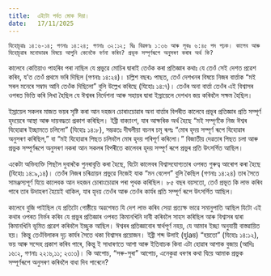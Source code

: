 ```yaml
---
title:  এইটো পৰ্বত মোক দিয়া।
date:   17/11/2025
---
```


`যিহোচূৱাঃ ১৪:৬-১৪; গণনাঃ ১৪:২৪; গণনাঃ ৩২:১২; দ্বিঃ বিৱৰণঃ ১:৩৬ আৰু লূকঃ ৬:৪৫ পদ পঢ়ক। কালেব আৰু যিহোচূৱাৰ মনোভাৱৰ বিষয়ে আপুনি কেনেকৈ বৰ্ণনা কৰিব? প্ৰভূক সম্পূৰ্ণৰূপে অনুসৰণ কৰাৰ অৰ্থ কি?`

কালেবে কেতিয়াও পাহৰিব পৰা নাছিল যে প্ৰভুৱে মোচিৰ দ্বাৰাই তেওঁক কৰা প্ৰতিজ্ঞাৰ কথাঃ যে তেওঁ সেই দেশত প্ৰৱেশ কৰিব, য’ত তেওঁ প্ৰথমে ভৰি দিছিল (গণনাঃ ১৪:২৪)। চল্লিশ বছৰ১ পাছত, তেওঁ দেশখনৰ বিষয়ে নিজৰ বাৰ্ত্তাক “মই সৰল মনেৰে সম্বাদ আনি তেওঁক দিছিলো” বুলি উল্লেখ কৰিছে (যিহোঃ ১৪:৭)। তেওঁৰ অনা বাৰ্ত্তা তেওঁৰ এই বিশ্বাসৰ ওপৰত ভিত্তি কৰি লিখা হৈছিল যে ঈশ্বৰৰ নিৰ্দেশনা আৰু সহায়ৰ দ্বাৰা ইস্ৰায়েলে দেশখন জয় কৰিবলৈ সক্ষম হৈছিল।

ইস্ৰায়েল সকলৰ মাজত ভয়ৰ সৃষ্টি কৰা আন দহজন চোৰাংচোৱাৰ অনা বাৰ্ত্তাৰ বিপৰীত কালেবে প্ৰভূৰ প্ৰতিজ্ঞাৰ প্ৰতি সম্পূৰ্ণ হৃদয়েৰে আস্থা আৰু দায়বদ্ধতা প্ৰকাশ কৰিছিল। ইব্ৰী বাক্যাংশ, যাৰ আক্ষৰিক অৰ্থ হৈছে “মই সম্পূৰ্ণকৈ নিজ ঈশ্বৰ যিহোৱাৰ ইচ্ছামতে চলিলো” (যিহোঃ ১৪:৮), সম্ভৱতঃ দীঘলীয়া বচনৰ চমূ ৰূপঃ “মোৰ হৃদয় সম্পূৰ্ণ ৰূপে যিহোৱাৰ অনুসৰণ কৰিছিল,” বা “মই যিহোৱাৰ পিছত চলিবলৈ মোৰ হৃদয় পৰিপূৰ্ণ কৰিলো।” বিজাতীয় দেৱতাৰ পিছত চলা আৰু প্ৰভুক সম্পূৰ্ণৰূপে অনুসৰণ নকৰা আন সকলৰ বিপৰীতে কালেবৰ হৃদয় সম্পূৰ্ণ ৰূপে প্ৰভুৰ প্ৰতি উৎসৰ্গিত আছিল।

একেটা অভিব্যক্তি পিছলৈ দুবাৰকৈ পুনৰাবৃত্তি কৰা হৈছে, যিটো কালেবৰ বিশ্বাসযোগ্যতাৰ ওপৰত গুৰুত্ব আৰোপ কৰা হৈছে (যিহোঃ ১৪:৯,১৪)। তেওঁৰ নিজৰ চৰিত্ৰায়ন প্ৰভুৱে নিজেই যাক “মন বেলেগ” বুলি কৈছিল (গণনাঃ ১৪:২৪) তাৰ সৈতে সামঞ্জস্যপূৰ্ণ যিয়ে কালেবক আন দহজন চোৰাংচোৱাৰ পৰা পৃথক কৰিছিল। ৮৫ বছৰ বয়সতো, তেওঁ প্ৰভূত কি লাভ কৰিব পাৰে তাৰ উদাহৰণ হৈয়েই থাকিল, যাৰ হৃদয় তেওঁৰ আৰু তেওঁৰ কাৰ্যৰ প্ৰতি সম্পূৰ্ণ ৰূপে উৎসৰ্গিত আছিল।

কালেবে বুজি পাইছিল যে প্ৰতিটো গোষ্ঠীয়ে অৱশেষত যি দেশ লাভ কৰিব সেয়া প্ৰত্যক্ষ ভাৱে সমানুপাতি আছিল যিটো এই কথাৰ ওপৰত নিৰ্ভৰ কৰিব যে প্ৰভুৰ প্ৰতিজ্ঞাৰ ওপৰত কিমানখিনি দাবী কৰিবলৈ সাহস কৰিছিল আৰু বিশ্বাসৰ দ্বাৰা কিমানখিনি ভূমিত প্ৰৱেশ কৰিবলৈ ইচ্ছুক আছিল। ঈশ্বৰৰ প্ৰতিজ্ঞাবোৰ স্বাৰ্থপূৰ্ণ নহয়, যে আমাৰ ইচ্ছা অনুযায়ী বাস্তৱায়িত হয়। কিন্তু তেওঁবিলাকৰ দৃঢ় কাৰ্যৰ সৈতে থকা বিশ্বাসৰ প্ৰয়োজন। ইব্ৰী শব্দ উলাই (হুlaম্ভ) “হয়তো” (যিহোঃ ১৪:১২), ভয় আৰু সন্দেহ প্ৰকাশ কৰিব পাৰে, কিন্তু ই সাধাৰণতে আশা আৰু ইতিবাচক কিবা এটা হোৱাৰ আশাক বুজায় (আদিঃ ১৬:২, গণনাঃ ২২:৬,১১; ২৩:৩)। কি আপোচ, “সৰু-সুৰা” আপোচ, এনেকুৱা ধৰণৰ কথা যিয়ে আমাক প্ৰভুক সম্পূৰ্ণৰূপে অনুসৰণ কৰিবলৈ বাধা দিব পাৰেনে?